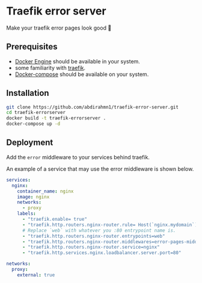 # Traefik error server

Make your traefik error pages look good 💅

## Prerequisites

- [Docker Engine](https://docs.docker.com/engine/) should be available in your system.
- some familiarity with [traefik](https://traefik.io/traefik/).
- [Docker-compose](https://docs.docker.com/compose/) should be available on your system.

## Installation

```bash
git clone https://github.com/abdirahmn1/traefik-error-server.git
cd traefik-errorserver
docker build -t traefik-errorserver .
docker-compose up -d
```

## Deployment

Add the `error` middleware to your services behind traefik.

An example of a service that may use the error middleware is shown below.

```yaml
services:
  nginx:
    container_name: nginx
    image: nginx
    networks:
      - proxy
    labels:
      - "traefik.enable= true"
      - "traefik.http.routers.nginx-router.rule= Host(`nginx.mydomain`)"
      # Replace `web` with whatever you :80 entrypoint name is.
      - "traefik.http.routers.nginx-router.entrypoints=web"
      - "traefik.http.routers.nginx-router.middlewares=error-pages-middleware@docker"
      - "traefik.http.routers.nginx-router.service=nginx"
      - "traefik.http.services.nginx.loadbalancer.server.port=80"

networks:
  proxy:
    external: true
```

